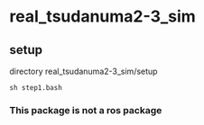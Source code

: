 # real_tsudanuma2-3_sim
## setup
directory real_tsudanuma2-3_sim/setup
~~~
sh step1.bash
~~~

### This package is not a ros package